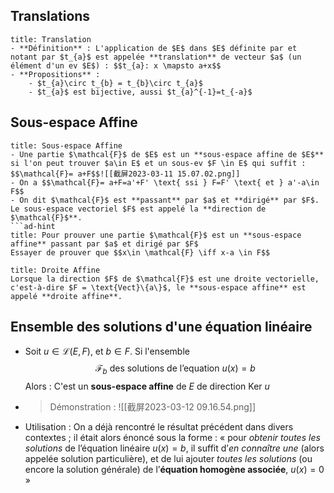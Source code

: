 ## Translations
```ad-note
title: Translation
- **Définition** : L'application de $E$ dans $E$ définite par et notant par $t_{a}$ est appelée **translation** de vecteur $a$ (un élément d'un ev $E$) : $$t_{a}: x \mapsto a+x$$
- **Propositions** : 
	- $t_{a}\circ t_{b} = t_{b}\circ t_{a}$
	- $t_{a}$ est bijective, aussi $t_{a}^{-1}=t_{-a}$
```

## Sous-espace Affine
```ad-note
title: Sous-espace Affine
- Une partie $\mathcal{F}$ de $E$ est un **sous-espace affine de $E$** si l'on peut trouver $a\in E$ et un sous-ev $F \in E$ qui suffit : $$\mathcal{F}= a+F$$![[截屏2023-03-11 15.07.02.png]]
- On a $$\mathcal{F}= a+F=a'+F' \text{ ssi } F=F' \text{ et } a'-a\in F$$
- On dit $\mathcal{F}$ est **passant** par $a$ et **dirigé** par $F$. Le sous-espace vectoriel $F$ est appelé la **direction de $\mathcal{F}$**.
```ad-hint
title: Pour prouver une partie $\mathcal{F}$ est un **sous-espace affine** passant par $a$ et dirigé par $F$
Essayer de prouver que $$x\in \mathcal{F} \iff x-a \in F$$ 
```



```ad-note
title: Droite Affine
Lorsque la direction $F$ de $\mathcal{F}$ est une droite vectorielle, c'est-à-dire $F = \text{Vect}\{a\}$, le **sous-espace affine** est appelé **droite affine**.
```

## Ensemble des solutions d'une équation linéaire
- Soit $u \in \mathscr{L}(E,F)$, et $b\in F$. Si l'ensemble $$\mathcal{F}_{b} \text{ des solutions de l'equation } u(x)=b$$Alors : C'est un **sous-espace affine** de $E$ de direction $\text{Ker }u$
- > Démonstration : ![[截屏2023-03-12 09.16.54.png]]
- Utilisation : On a déjà rencontré le résultat précédent dans divers contextes ; il était alors énoncé sous la forme : « pour *obtenir toutes les solutions* de l’équation linéaire $u(x) = b$, il suffit d’*en connaître une* (alors appelée solution particulière), et de lui ajouter *toutes les solutions* (ou encore la solution générale) de l’**équation homogène associée**, $u(x) = 0$ »